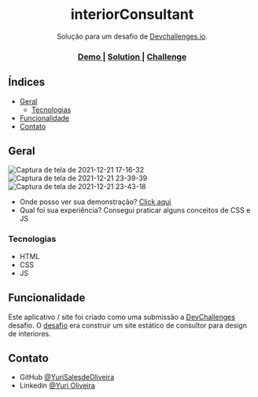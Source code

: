 <h1 align="center">interiorConsultant</h1>

<div align="center">
   Solução para um desafio de  <a href="http://devchallenges.io" target="_blank">Devchallenges.io</a>.
</div>

<div align="center">
  <h3>
    <a href="https://{your-demo-link.your-domain}">
      Demo
    </a>
    <span> | </span>
    <a href="https://{your-url-to-the-solution}">
      Solution
    </a>
    <span> | </span>
    <a href="https://devchallenges.io/challenges/wBunSb7FPrIepJZAg0sY">
      Challenge
    </a>
  </h3>
</div>

<!-- TABLE OF CONTENTS -->

## Índices

- [Geral](#geral)
  - [Tecnologias](#tecnologias)
- [Funcionalidade](#funcionalidade)
- [Contato](#contato)

<!-- OVERVIEW -->

## Geral

![Captura de tela de 2021-12-21 17-16-32](https://user-images.githubusercontent.com/54549125/147002485-569ff8af-a98a-4e7a-be4b-991644fec098.png)
![Captura de tela de 2021-12-21 23-39-39](https://user-images.githubusercontent.com/54549125/147026243-993df5b4-7e3f-4319-b6e5-3554fee30fa0.png)
![Captura de tela de 2021-12-21 23-43-18](https://user-images.githubusercontent.com/54549125/147026417-30a180dd-d5e2-4f16-b4b7-1f9fe0f93a93.png)


- Onde posso ver sua demonstração? [Click aqui](https://yurisalesdeoliveira.github.io/interiorConsultant)
- Qual foi sua experiência? Consegui praticar alguns conceitos de CSS e JS

### Tecnologias

- HTML
- CSS
- JS

## Funcionalidade

Este aplicativo / site foi criado como uma submissão a [DevChallenges](https://devchallenges.io/challenges) desafio. O [desafio](https://devchallenges.io/challenges/Jymh2b2FyebRTUljkNcb) era construir um site estático de consultor para design de interiores.

## Contato

- GitHub [@YuriSalesdeOliveira](https://github.com/YuriSalesdeOliveira)
- Linkedin [@Yuri Oliveira](https://www.linkedin.com/in/yuri-oliveira-0703801a2/)


